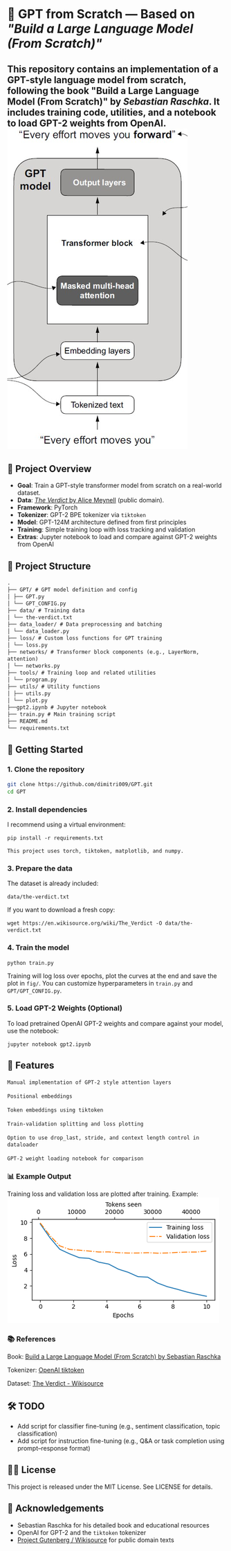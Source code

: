 # 🧠 GPT from Scratch — Based on *"Build a Large Language Model (From Scratch)"*

This repository contains an implementation of a GPT-style language model from scratch, following the book **"Build a Large Language Model (From Scratch)"** by *Sebastian Raschka*. It includes training code, utilities, and a notebook to load GPT-2 weights from OpenAI.
![GPT](fig/GPT.jpg)
---

## 📖 Project Overview

- **Goal**: Train a GPT-style transformer model from scratch on a real-world dataset.
- **Data**: [*The Verdict* by Alice Meynell](https://en.wikisource.org/wiki/The_Verdict) (public domain).
- **Framework**: PyTorch
- **Tokenizer**: GPT-2 BPE tokenizer via `tiktoken`
- **Model**: GPT-124M architecture defined from first principles
- **Training**: Simple training loop with loss tracking and validation
- **Extras**: Jupyter notebook to load and compare against GPT-2 weights from OpenAI

## 📁 Project Structure

```
.
├── GPT/ # GPT model definition and config
│ ├── GPT.py
│ └── GPT_CONFIG.py
├── data/ # Training data
│ └── the-verdict.txt
├── data_loader/ # Data preprocessing and batching
│ └── data_loader.py
├── loss/ # Custom loss functions for GPT training
│ └── loss.py
├── networks/ # Transformer block components (e.g., LayerNorm, attention)
│ └── networks.py
├── tools/ # Training loop and related utilities
│ └── program.py
├── utils/ # Utility functions
│ ├── utils.py
│ └── plot.py
├──gpt2.ipynb # Jupyter notebook
├── train.py # Main training script
├── README.md
└── requirements.txt
```

## 🚀 Getting Started

### 1. Clone the repository

```bash
git clone https://github.com/dimitri009/GPT.git
cd GPT
```

### 2. Install dependencies

I recommend using a virtual environment:
```
pip install -r requirements.txt
```
    This project uses torch, tiktoken, matplotlib, and numpy.

### 3. Prepare the data

The dataset is already included:

    data/the-verdict.txt

If you want to download a fresh copy:
```
wget https://en.wikisource.org/wiki/The_Verdict -O data/the-verdict.txt
```
### 4. Train the model
```
python train.py
```
Training will log loss over epochs, plot the curves at the end and save the plot in `fig/`. You can customize hyperparameters in `train.py` and `GPT/GPT_CONFIG.py`.
### 5. Load GPT-2 Weights (Optional)

To load pretrained OpenAI GPT-2 weights and compare against your model, use the notebook:
```
jupyter notebook gpt2.ipynb
```
## 🧪 Features

    Manual implementation of GPT-2 style attention layers

    Positional embeddings

    Token embeddings using tiktoken

    Train-validation splitting and loss plotting

    Option to use drop_last, stride, and context length control in dataloader

    GPT-2 weight loading notebook for comparison

### 📊 Example Output

Training loss and validation loss are plotted after training. Example:
![plot](fig/loss.png)

### 📚 References

Book: [Build a Large Language Model (From Scratch) by Sebastian Raschka](https://www.manning.com/books/build-a-large-language-model-from-scratch)

Tokenizer: [OpenAI tiktoken](https://github.com/openai/tiktoken)

Dataset: [The Verdict - Wikisource](https://en.wikisource.org/wiki/The_Verdict)

## 🛠️ TODO

* Add script for classifier fine-tuning (e.g., sentiment classification, topic classification)
* Add script for instruction fine-tuning (e.g., Q&A or task completion using prompt–response format)


## 🧑‍💻 License

This project is released under the MIT License. See LICENSE for details.
## 🤝 Acknowledgements

* Sebastian Raschka for his detailed book and educational resources
* OpenAI for GPT-2 and the `tiktoken` tokenizer 
* [Project Gutenberg / Wikisource](https://www.gutenberg.org/) for public domain texts